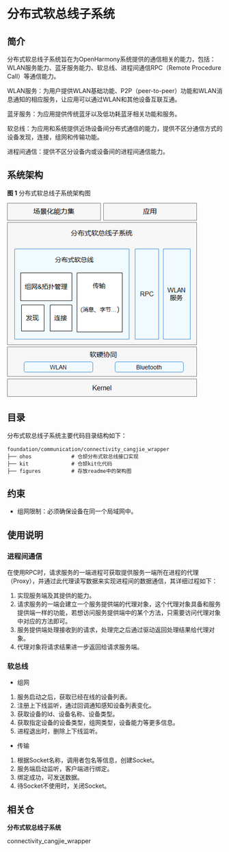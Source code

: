 # 分布式软总线子系统

## 简介

分布式软总线子系统旨在为OpenHarmony系统提供的通信相关的能力，包括：WLAN服务能力、蓝牙服务能力、软总线、进程间通信RPC（Remote Procedure Call）等通信能力。

WLAN服务：为用户提供WLAN基础功能、P2P（peer-to-peer）功能和WLAN消息通知的相应服务，让应用可以通过WLAN和其他设备互联互通。

蓝牙服务：为应用提供传统蓝牙以及低功耗蓝牙相关功能和服务。

软总线：为应用和系统提供近场设备间分布式通信的能力，提供不区分通信方式的设备发现，连接，组网和传输功能。

进程间通信：提供不区分设备内或设备间的进程间通信能力。

## 系统架构

**图 1**  分布式软总线子系统架构图


![](figures/zh-cn_image_0000001162307895.png)

## 目录

分布式软总线子系统主要代码目录结构如下：

```
foundation/communication/connectivity_cangjie_wrapper
├── ohos             # 仓颉分布式软总线接口实现
├── kit              # 仓颉kit化代码
├── figures          # 存放readme中的架构图
```

## 约束

-   组网限制：必须确保设备在同一个局域网中。

## 使用说明

### 进程间通信

在使用RPC时，请求服务的一端进程可获取提供服务一端所在进程的代理 （Proxy），并通过此代理读写数据来实现进程间的数据通信，其详细过程如下：

1.  实现服务端及其提供的能力。
2.  请求服务的一端会建立一个服务提供端的代理对象，这个代理对象具备和服务提供端一样的功能，若想访问服务提供端中的某个方法，只需要访问代理对象中对应的方法即可。
3.  服务提供端处理接收到的请求，处理完之后通过驱动返回处理结果给代理对象。
4.  代理对象将请求结果进一步返回给请求服务端。

### 软总线

-   组网

1.  服务启动之后，获取已经在线的设备列表。
2.  注册上下线监听，通过回调通知感知设备列表变化。
3.  获取设备的Id、设备名称、设备类型。
4.  获取指定设备的设备类型，组网类型，设备能力等更多信息。
5.  进程退出时，删除上下线监听。

-   传输

1.  根据Socket名称，调用者包名等信息，创建Socket。
2.  服务端启动监听，客户端进行绑定。
3.  绑定成功，可发送数据。
4.  待Socket不使用时，关闭Socket。

## 相关仓

**分布式软总线子系统**

connectivity_cangjie_wrapper
